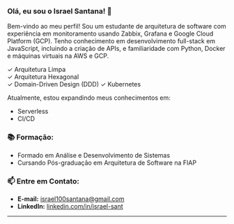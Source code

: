 ### Olá, eu sou o Israel Santana! 👋

Bem-vindo ao meu perfil! Sou um estudante de arquitetura de software com experiência em monitoramento usando Zabbix, Grafana e Google Cloud Platform (GCP). Tenho conhecimento em desenvolvimento full-stack em JavaScript, incluindo a criação de APIs, e familiaridade com Python, Docker e máquinas virtuais na AWS e GCP.

✓ Arquitetura Limpa  
✓ Arquitetura Hexagonal  
✓ Domain-Driven Design (DDD)
✓ Kubernetes

Atualmente, estou expandindo meus conhecimentos em:

- Serverless
- CI/CD

### 📚 Formação:

- Formado em Análise e Desenvolvimento de Sistemas
- Cursando Pós-graduação em Arquitetura de Software na FIAP

### 📫 Entre em Contato:

- **E-mail:** israel100santana@gmail.com
- **LinkedIn:** [linkedin.com/in/israel-sant](https://www.linkedin.com/in/israel-sant)


  
---


